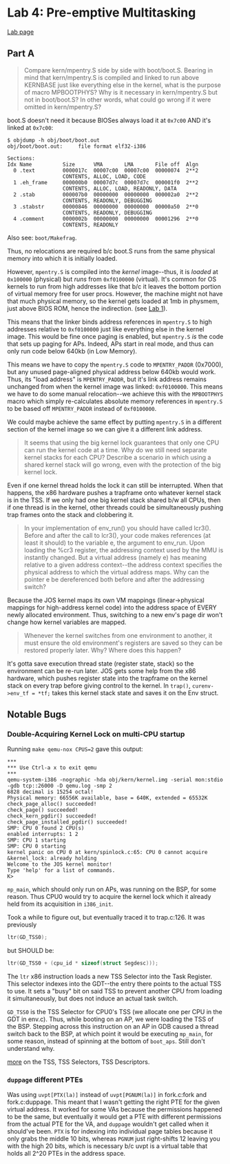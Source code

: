 # Lab 4: Pre-emptive Multitasking

[Lab page](https://pdos.csail.mit.edu/6.828/2016/labs/lab4/)

## Part A

> Compare kern/mpentry.S side by side with boot/boot.S. Bearing in mind that kern/mpentry.S is compiled and linked to run above KERNBASE just like everything else in the kernel, what is the purpose of macro MPBOOTPHYS? Why is it necessary in kern/mpentry.S but not in boot/boot.S? In other words, what could go wrong if it were omitted in kern/mpentry.S?

boot.S doesn't need it because BIOSes always load it at `0x7c00` AND it's linked at `0x7c00`:
```shell
$ objdump -h obj/boot/boot.out
obj/boot/boot.out:     file format elf32-i386

Sections:
Idx Name          Size      VMA       LMA       File off  Algn
  0 .text         0000017c  00007c00  00007c00  00000074  2**2
                  CONTENTS, ALLOC, LOAD, CODE
  1 .eh_frame     000000b0  00007d7c  00007d7c  000001f0  2**2
                  CONTENTS, ALLOC, LOAD, READONLY, DATA
  2 .stab         000007b0  00000000  00000000  000002a0  2**2
                  CONTENTS, READONLY, DEBUGGING
  3 .stabstr      00000846  00000000  00000000  00000a50  2**0
                  CONTENTS, READONLY, DEBUGGING
  4 .comment      0000002b  00000000  00000000  00001296  2**0
                  CONTENTS, READONLY
```
Also see: `boot/Makefrag`.

Thus, no relocations are required b/c boot.S runs from the same physical memory into which it is initially loaded.

However, `mpentry.S` is compiled into the *kernel* image--thus, it is *loaded* at `0x100000` (physical) but *runs* from `0xf0100000` (virtual). It's common for OS kernels to run from high addresses like that b/c it leaves the bottom portion of virtual memory free for user procs. However, the machine might not have that much physical memory, so the kernel gets loaded at 1mb in physmem, just above BIOS ROM, hence the indirection. (see [Lab 1](https://pdos.csail.mit.edu/6.828/2016/labs/lab1/)).

This means that the linker binds address references in `mpentry.S` to high addresses relative to `0xf0100000` just like everything else in the kernel image. This would be fine once paging is enabled, but `mpentry.S` *is* the code that sets up paging for APs. Indeed, APs start in real mode, and thus can only run code below 640kb (in Low Memory).

This means we have to copy the `mpentry.S` code to `MPENTRY_PADDR` (0x7000), but any unused page-aligned physical address below 640kb would work. Thus, its "load address" is `MPENTRY_PADDR`, but it's link address remains unchanged from when the kernel image was linked: `0xf0100000`. This means we have to do some manual relocation--we achieve this with the `MPBOOTPHYS` macro which simply re-calculates absolute memory references in `mpentry.S` to be based off `MPENTRY_PADDR` instead of `0xf0100000`.

We could maybe achieve the same effect by putting `mpentry.S` in a different section of the kernel image so we can give it a different link address.


>It seems that using the big kernel lock guarantees that only one CPU can run the kernel code at a time. Why do we still need separate kernel stacks for each CPU? Describe a scenario in which using a shared kernel stack will go wrong, even with the protection of the big kernel lock.

Even if one kernel thread holds the lock it can still be interrupted. When that happens, the x86 hardware pushes a trapframe onto whatever kernel stack is in the TSS. If we only had one big kernel stack shared b/w all CPUs, then if one thread is in the kernel, other threads could be simultaneously pushing trap frames onto the stack and clobbering it.

>In your implementation of env_run() you should have called lcr3(). Before and after the call to lcr3(), your code makes references (at least it should) to the variable e, the argument to env_run. Upon loading the %cr3 register, the addressing context used by the MMU is instantly changed. But a virtual address (namely e) has meaning relative to a given address context--the address context specifies the physical address to which the virtual address maps. Why can the pointer e be dereferenced both before and after the addressing switch?

Because the JOS kernel maps its own VM mappings (linear->physical mappings for high-address kernel code) into the address space of EVERY newly allocated environment. Thus, switching to a new env's page dir won't change how kernel variables are mapped.

>Whenever the kernel switches from one environment to another, it must ensure the old environment's registers are saved so they can be restored properly later. Why? Where does this happen?

It's gotta save execution thread state (register state, stack) so the environment can be re-run later. JOS gets some help from the x86 hardware, which pushes register state into the trapframe on the kernel stack on every trap before giving control to the kernel. In `trap()`, `curenv->env_tf = *tf;` takes this kernel stack state and saves it on the Env struct.

## Notable Bugs
### Double-Acquiring Kernel Lock on multi-CPU startup
Running `make qemu-nox CPUS=2` gave this output:
```shell
***
*** Use Ctrl-a x to exit qemu
***
qemu-system-i386 -nographic -hda obj/kern/kernel.img -serial mon:stdio -gdb tcp::26000 -D qemu.log -smp 2
6828 decimal is 15254 octal!
Physical memory: 66556K available, base = 640K, extended = 65532K
check_page_alloc() succeeded!
check_page() succeeded!
check_kern_pgdir() succeeded!
check_page_installed_pgdir() succeeded!
SMP: CPU 0 found 2 CPU(s)
enabled interrupts: 1 2
SMP: CPU 1 starting
SMP: CPU 0 starting
kernel panic on CPU 0 at kern/spinlock.c:65: CPU 0 cannot acquire &kernel_lock: already holding
Welcome to the JOS kernel monitor!
Type 'help' for a list of commands.
K>
```
`mp_main`, which should only run on APs, was running on the BSP, for some reason. Thus CPU0 would try to acquire the kernel lock which it already held from its acquisition in `i386_init`.


Took a while to figure out, but eventually traced it to trap.c:126. It was previously
```c
ltr(GD_TSS0);
```

but SHOULD be:
```c
ltr(GD_TSS0 + (cpu_id * sizeof(struct Segdesc)));
```

The `ltr` x86 instruction loads a new TSS Selector into the Task Register. This selector indexes into the GDT--the entry there points to the actual TSS to use. It sets a "busy" bit on said TSS to prevent another CPU from loading it simultaneously, but does not induce an actual task switch.

`GD_TSS0` is the TSS Selector for CPU0's TSS (we allocate one per CPU in the GDT in env.c). Thus, while booting on an AP, we were loading the TSS of the BSP. Stepping across this instruction on an AP in GDB caused a thread switch back to the BSP, at which point it would be executing `mp_main`, for some reason, instead of spinning at the bottom of `boot_aps`. Still don't understand why.

[more](https://pdos.csail.mit.edu/6.828/2010/readings/i386/s07_01.htm) on the TSS, TSS Selectors, TSS Descriptors.

### `duppage` different PTEs
Was using `uvpt[PTX(la)]` instead of `uvpt[PGNUM(la)]` in fork.c:fork and fork.c:duppage. This meant that I wasn't getting the right PTE for the given virtual address. It worked for some VAs because the permissions happened to be the same, but eventually it would get a PTE with different permissions from the actual PTE for the VA, and `duppage` wouldn't get called when it should've been.
`PTX` is for indexing into individual page tables because it only grabs the middle 10 bits, whereas `PGNUM` just right-shifts 12 leaving you with the high 20 bits, which is necessary b/c uvpt is a virtual table that holds all 2^20 PTEs in the address space.
